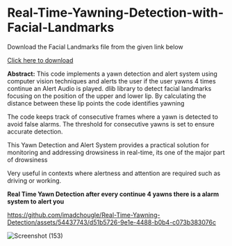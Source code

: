 # Real-Time-Yawning-Detection-with-Facial-Landmarks

Download the Facial Landmarks file from the given link below 

[Click here to download](https://www.kaggle.com/datasets/codebreaker619/face-landmark-shape-predictor/download?datasetVersionNumber=1)

**Abstract:** This code implements a yawn detection and alert system using computer vision techniques and alerts the user if the user yawns 4 times continue an Alert Audio is played. dlib library to detect facial landmarks focusing on the position of the upper and lower lip. By calculating the distance between these lip points the code identifies yawning

The code keeps track of consecutive frames where a yawn is detected to avoid false alarms. The threshold for consecutive yawns is set to ensure accurate detection.

This Yawn Detection and Alert System provides a practical solution for monitoring and addressing drowsiness in real-time, its one of the major part of drowsiness

Very useful in contexts where alertness and attention are required such as driving or working.

**Real Time Yawn Detection after every continue 4 yawns there is a alarm system to alert you**


https://github.com/imadchougle/Real-Time-Yawning-Detection/assets/54437743/d51b5726-9e1e-4488-b0b4-c073b383076c


![Screenshot (153)](https://github.com/imadchougle/Real-Time-Yawning-Detection/assets/54437743/b0d237dd-2a59-424b-b611-4acaa2288278)
